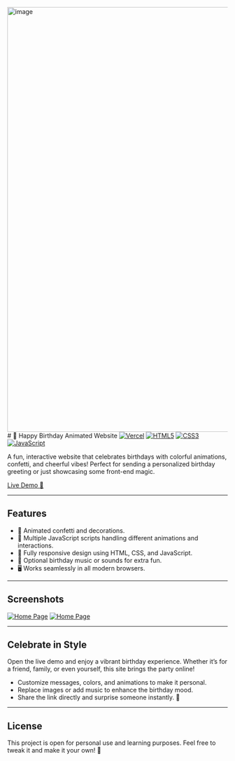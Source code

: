 <img width="1849" height="971" alt="image" src="https://github.com/user-attachments/assets/4241a4fc-92fb-4c65-95cd-f2fd7bf86046" /># 🎉 Happy Birthday Animated Website
[![Vercel](https://img.shields.io/badge/Deployed%20on-Vercel-000000?logo=vercel&logoColor=white)](https://happybirthday-live.vercel.app)
[![HTML5](https://img.shields.io/badge/HTML5-E34F26?logo=html5&logoColor=white)]()
[![CSS3](https://img.shields.io/badge/CSS3-1572B6?logo=css3&logoColor=white)]()
[![JavaScript](https://img.shields.io/badge/JavaScript-F7DF1E?logo=javascript&logoColor=black)]()

A fun, interactive website that celebrates birthdays with colorful animations, confetti, and cheerful vibes! Perfect for sending a personalized birthday greeting or just showcasing some front-end magic.  

[Live Demo 🎂](https://happybirthday-live.vercel.app/)

---

## **Features**

- 🎈 Animated confetti and decorations.  
- 🎂 Multiple JavaScript scripts handling different animations and interactions.  
- 🌟 Fully responsive design using HTML, CSS, and JavaScript.  
- 🎵 Optional birthday music or sounds for extra fun.  
- 🖥 Works seamlessly in all modern browsers.  

---

## **Screenshots**

[![Home Page](/assets/screenshots/happy.png)](https://happybirthday-live.vercel.app)
[![Home Page](/assets/screenshots/birthday.png)](https://happybirthday-live.vercel.app)

---

## **Celebrate in Style**

Open the live demo and enjoy a vibrant birthday experience. Whether it’s for a friend, family, or even yourself, this site brings the party online!  

- Customize messages, colors, and animations to make it personal.  
- Replace images or add music to enhance the birthday mood.  
- Share the link directly and surprise someone instantly. 🎉  

---

## **License**

This project is open for personal use and learning purposes. Feel free to tweak it and make it your own! 🎈

